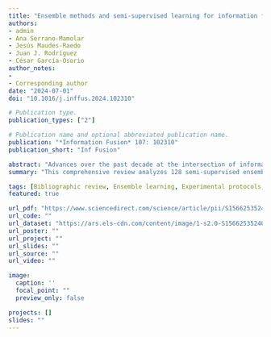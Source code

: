 ```yaml
---
title: "Ensemble methods and semi-supervised learning for information fusion: A review and future research directions"
authors:
- admin
- Ana Serrano-Mamolar
- Jesús Maudes-Raedo
- Juan J. Rodríguez
- César García-Osorio
author_notes:
-
- Corresponding author
date: "2024-07-01"
doi: "10.1016/j.inffus.2024.102310"

# Publication type.
publication_types: ["2"]

# Publication name and optional abbreviated publication name.
publication: "*Information Fusion* 107: 102310"
publication_short: "Inf Fusion"

abstract: "Advances over the past decade at the intersection of information fusion methods and Semi-Supervised Learning (SSL) are investigated in this paper that grapple with challenges related to limited labelled data. To do so, a bibliographic review of papers published since 2013 is presented, in which ensemble methods are combined with new machine learning algorithms. A total of 128 new proposals using SSL algorithms for ensemble construction are identified and classified. All the methods are categorised by approach, ensemble type, and base classifier. Experimental protocols, pre-processing, dataset usage, unlabelled ratios, and statistical tests are also assessed, underlining the major trends, and some shortcomings of particular studies. It is evident from this literature review that foundational algorithms such as self-training and co-training are influencing current developments, and that innovative ensemble techniques are continuing to emerge. Additionally, valuable guidelines are identified in the review for improving research into intrinsically semi-supervised and unsupervised pre-processing methods, especially for regression tasks."
summary: "This comprehensive review analyzes 128 semi-supervised ensemble learning methods published since 2013, categorizing them by approach, ensemble type, and base classifier, and evaluating their experimental protocols, dataset usage, and statistical rigor. The study highlights the dominance of wrapper methods (especially co-training), the underuse of statistical validation, and the need for more reproducible research, while offering future directions for advancing semi-supervised ensemble learning in information fusion."

tags: [Bibliographic review, Ensemble learning, Experimental protocols, Information fusion, Label scarcity, Research trends, Semi-supervised ensemble classification, Semi-supervised learning]
featured: true

url_pdf: "https://www.sciencedirect.com/science/article/pii/S1566253524000885/pdfft?md5=d1e43a7b2c5bc282e42343be33067cd6&pid=1-s2.0-S1566253524000885-main.pdf"
url_code: ""
url_dataset: "https://ars.els-cdn.com/content/image/1-s2.0-S1566253524000885-mmc1.zip"
url_poster: ""
url_project: ""
url_slides: ""
url_source: ""
url_video: ""

image:
  caption: ''
  focal_point: ""
  preview_only: false

projects: []
slides: ""
---
```

